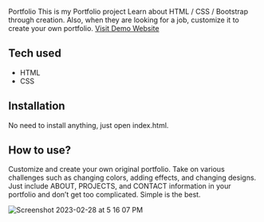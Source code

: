  Portfolio
This is my Portfolio project
 Learn about HTML / CSS / Bootstrap through creation. Also, when they are looking for a job, customize it to create your own portfolio.
[Visit Demo Website](https://new-portfolio.freelancekia817.repl.co/)
## Tech used
* HTML
* CSS
## Installation
No need to install anything, just open index.html.
## How to use?
Customize and create your own original portfolio. Take on various challenges such as changing colors, adding effects, and changing designs. Just include ABOUT, PROJECTS, and CONTACT information in your portfolio and don’t get too complicated. Simple is the best.




![Screenshot 2023-02-28 at 5 16 07 PM](https://user-images.githubusercontent.com/114971204/221845374-1bf159db-ed26-4fbf-856c-5c73260155bb.png)
